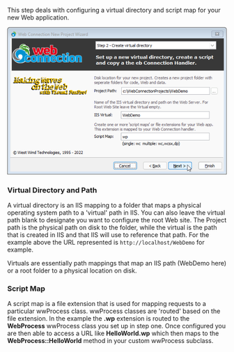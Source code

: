 This step deals with configuring a virtual directory and script map for your new Web application.

![](/images/ManagementConsole/NewProj2.png)

### Virtual Directory and Path
A virtual directory is an IIS mapping to a folder that maps a physical operating system path to a 'virtual' path in IIS. You can also leave the virtual path blank to designate you want to configure the root Web site. The Project path is the physical path on disk to the folder, while the virtual is the path that is created in IIS and that IIS will use to reference that path. For the example above the URL represented is `http://localhost/WebDemo` for example.

Virtuals are essentially path mappings that map an IIS path (WebDemo here) or a root folder to a physical location on disk.

### Script Map
A script map is a file extension that is used for mapping requests to a particular wwProcess class. wwProcess classes are 'routed' based on the file extension. In the example the **.wp** extension is routed to the **WebProcess** wwProcess class you set up in step one. Once configured you are then able to access a URL like **HelloWorld.wp** which then maps to the **WebProcess::HelloWorld** method in your custom wwProcess subclass.